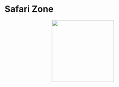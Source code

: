 # Safari Zone

<p align="center">
    <img width="200" src="https://github.com/yngtodd/safari_zone/tree/master/img/map_hm03.png">
</p>
